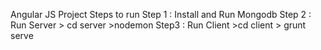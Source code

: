 Angular JS Project 
Steps to run 
Step 1 : Install and Run Mongodb
Step 2 : Run Server 
       > cd server >nodemon
Step3  : Run Client
       >cd client > grunt serve
